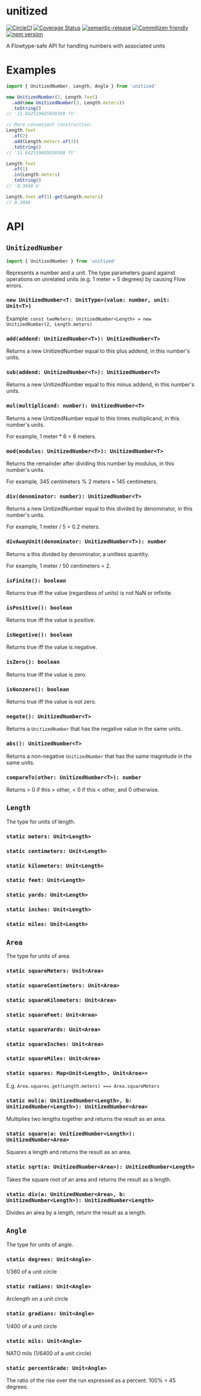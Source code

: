 # unitized

[![CircleCI](https://circleci.com/gh/jedwards1211/unitized.svg?style=svg)](https://circleci.com/gh/jedwards1211/unitized)
[![Coverage Status](https://codecov.io/gh/jedwards1211/unitized/branch/master/graph/badge.svg)](https://codecov.io/gh/jedwards1211/unitized)
[![semantic-release](https://img.shields.io/badge/%20%20%F0%9F%93%A6%F0%9F%9A%80-semantic--release-e10079.svg)](https://github.com/semantic-release/semantic-release)
[![Commitizen friendly](https://img.shields.io/badge/commitizen-friendly-brightgreen.svg)](http://commitizen.github.io/cz-cli/)
[![npm version](https://badge.fury.io/js/unitized.svg)](https://badge.fury.io/js/unitized)

A Flowtype-safe API for handling numbers with associated units

# Examples

```js
import { UnitizedNumber, Length, Angle } from 'unitized'

new UnitizedNumber(2, Length.feet)
  .add(new UnitizedNumber(3, Length.meters))
  .toString()
// '11.842519685039369 ft'

// More convenient construction:
Length.feet
  .of(2)
  .add(Length.meters.of(3))
  .toString()
// '11.842519685039369 ft'

Length.feet
  .of(1)
  .in(Length.meters)
  .toString()
// '0.3048 m'

Length.feet.of(1).get(Length.meters)
// 0.3048
```

# API

## `UnitizedNumber`

```js
import { UnitizedNumber } from 'unitized'
```

Represents a number and a unit. The type parameters guard
against operations on unrelated units
(e.g. 1 meter + 5 degrees) by causing Flow errors.

### `new UnitizedNumber<T: UnitType>(value: number, unit: Unit<T>)`

Example: `const twoMeters: UnitizedNumber<Length> = new UnitizedNumber(2, Length.meters)`

### `add(addend: UnitizedNumber<T>): UnitizedNumber<T>`

Returns a new UnitizedNumber equal to this plus addend,
in this number's units.

### `sub(addend: UnitizedNumber<T>): UnitizedNumber<T>`

Returns a new UnitizedNumber equal to this minus addend,
in this number's units.

### `mul(multiplicand: number): UnitizedNumber<T>`

Returns a new UnitizedNumber equal to this times multiplicand, in this number's units.

For example, 1 meter \* 6 = 6 meters.

### `mod(modulus: UnitizedNumber<T>): UnitizedNumber<T>`

Returns the remainder after dividing this number by modulus, in this number's units.

For example, 345 centimeters % 2 meters = 145 centimeters.

### `div(denominator: number): UnitizedNumber<T>`

Returns a new UnitizedNumber equal to this divided by denominator, in this number's units.

For example, 1 meter / 5 = 0.2 meters.

### `divAwayUnit(denominator: UnitizedNumber<T>): number`

Returns a this divided by denominator, a unitless quantity.

For example, 1 meter / 50 centimeters = 2.

### `isFinite(): boolean`

Returns true iff the value (regardless of units) is not
NaN or infinite.

### `isPositive(): boolean`

Returns true iff the value is positive.

### `isNegative(): boolean`

Returns true iff the value is negative.

### `isZero(): boolean`

Returns true iff the value is zero.

### `isNonzero(): boolean`

Returns true iff the value is not zero.

### `negate(): UnitizedNumber<T>`

Returns a `UnitizedNumber` that has the negative value in
the same units.

### `abs(): UnitizedNumber<T>`

Returns a non-negative `UnitizedNumber` that has the same
magnitude in the same units.

### `compareTo(other: UnitizedNumber<T>): number`

Returns > 0 if this > other, < 0 if this < other, and
0 otherwise.

## `Length`

The type for units of length.

### `static meters: Unit<Length>`

### `static centimeters: Unit<Length>`

### `static kilometers: Unit<Length>`

### `static feet: Unit<Length>`

### `static yards: Unit<Length>`

### `static inches: Unit<Length>`

### `static miles: Unit<Length>`

## `Area`

The type for units of area.

### `static squareMeters: Unit<Area>`

### `static squareCentimeters: Unit<Area>`

### `static squareKilometers: Unit<Area>`

### `static squareFeet: Unit<Area>`

### `static squareYards: Unit<Area>`

### `static squareInches: Unit<Area>`

### `static squareMiles: Unit<Area>`

### `static squares: Map<Unit<Length>, Unit<Area>>`

E.g. `Area.squares.get(Length.meters) === Area.squareMeters`

### `static mul(a: UnitizedNumber<Length>, b: UnitizedNumber<Length>): UnitizedNumber<Area>`

Multiplies two lengths together and returns the result as an area.

### `static square(a: UnitizedNumber<Length>): UnitizedNumber<Area>`

Squares a length and returns the result as an area.

### `static sqrt(a: UnitizedNumber<Area>): UnitizedNumber<Length>`

Takes the square root of an area and returns the result as a length.

### `static div(a: UnitizedNumber<Area>, b: UnitizedNumber<Length>): UnitizedNumber<Length>`

Divides an area by a length, return the result as a length.

## `Angle`

The type for units of angle.

### `static degrees: Unit<Angle>`

1/360 of a unit circle

### `static radians: Unit<Angle>`

Arclength on a unit circle

### `static gradians: Unit<Angle>`

1/400 of a unit circle

### `static mils: Unit<Angle>`

NATO mils (1/6400 of a unit circle)

### `static percentGrade: Unit<Angle>`

The ratio of the rise over the run expressed as a percent.
100% = 45 degrees.
